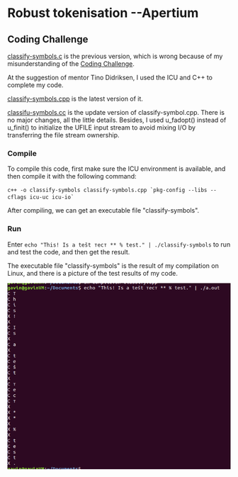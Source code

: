 # Robust tokenisation --Apertium

## Coding Challenge

[classify-symbols.c](https://github.com/GavinWz/Apertium/blob/master/classify-symbols.c) is the previous version, which is wrong because of my misunderstanding of the [Coding Challenge](http://wiki.apertium.org/wiki/Ideas_for_Google_Summer_of_Code/Robust_tokenisation).    

At the suggestion of mentor Tino Didriksen, I used the ICU and C++ to complete my code.

[classify-symbols.cpp](https://github.com/GavinWz/Apertium/blob/master/classify-symbols.cpp) is the latest version of it. 

[classifu-symbols.cc](https://github.com/GavinWz/Apertium/blob/master/classify-symbols.cc) is the update version of classify-symbol.cpp. There is no major changes, all the little details. Besides, I used u_fadopt() instead of u_finit() to initialize the UFILE input stream to avoid mixing I/O by transferring the file stream ownership.

### Compile
To compile this code, first make sure the ICU environment is available, and then compile it with the following command:
```
c++ -o classify-symbols classify-symbols.cpp `pkg-config --libs --cflags icu-uc icu-io`
```
After compiling, we can get an executable file "classify-symbols".
### Run
Enter ``echo "This! Is a tešt тест ** % test." | ./classify-symbols`` to run and test the code, and then get the result.

The executable file "classify-symbols" is the result of my compilation on Linux, and there is a picture of the test results of my code.

![result](https://github.com/GavinWz/Apertium/blob/master/result.png)
